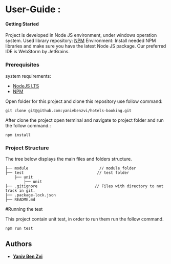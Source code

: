 # User-Guide : 

#### Getting Started
Project is developed in Node JS environment, under windows operation system.
Used library repository: [NPM](https://npmjs.com)
Environment: Install needed NPM libraries and make sure you have the latest Node JS package. Our preferred IDE is WebStorm by JetBrains.


### Prerequisites

system requirements:

* [NodeJS LTS](https://nodejs.org)
* [NPM](https://www.npmjs.com/)

Open folder for this project and clone this repository use follow command:
```
git clone git@github.com:yanivbenzvi/hotels-booking.git
```

After clone the project open terminal and navigate to project folder and run the follow command.:
```
npm install
```
### Project Structure 

The tree below displays the main files and folders structure.
```textile                               
├── module                               // module folder
├── test                                // test folder
    ├── unit
        ├── unit
├── .gitignore                         // Files with directory to not track in git.
├── .package-lock.json
├── README.md
```
#Running the test

This project contain unit test, in order to run them run the follow command.
```
npm run test
```
## Authors

- **[Yaniv Ben Zvi](https://github.com/yanivbenzvi)** 

